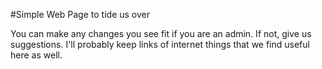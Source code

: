 #Simple Web Page to tide us over

You can make any changes you see fit if you are an admin. If not, give us suggestions.
I'll probably keep links of internet things that we find useful here as well.